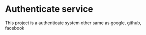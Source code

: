 # Authenticate service

This project is a authenticate system other same as google, github, facebook